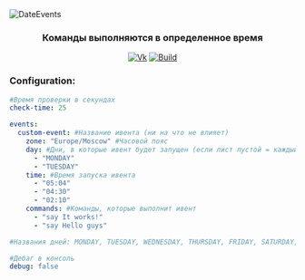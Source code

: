 
<img src="https://sun9-42.userapi.com/impg/7dOtxy90stjNjrhfLkrzwmVo7nrLEcn6p2hy-g/zz7TbiIoHcc.jpg?size=1400x400&quality=96&sign=bd1ba4a110431ed1de14b689a9ec0913&type=album" alt="DateEvents" align="center">

<div align="center">
  <h3>Команды выполняются в определенное время</h3>
  
  [![Vk](https://img.shields.io/badge/vk-DeelTer-9cf)](https://vk.com/DeelTer/)
  [![Build](https://img.shields.io/badge/builds-check%20it-green)](https://github.com/DeelTer/DateEvents/releases)
  
</div>

### Configuration:
```Yaml
#Время проверки в секундах
check-time: 25

events:
  custom-event: #Название ивента (ни на что не влияет)
    zone: "Europe/Moscow" #Часовой пояс
    day: #Дни, в которые ивент будет запущен (если лист пустой = каждый день)
      - "MONDAY"
      - "TUESDAY"
    time: #Время запуска ивента
      - "05:04"
      - "04:30"
      - "02:10"
    commands: #Команды, которые выполнит ивент
      - "say It works!"
      - "say Hello guys"

#Названия дней: MONDAY, TUESDAY, WEDNESDAY, THURSDAY, FRIDAY, SATURDAY, SUNDAY

#Дебаг в консоль
debug: false
```
